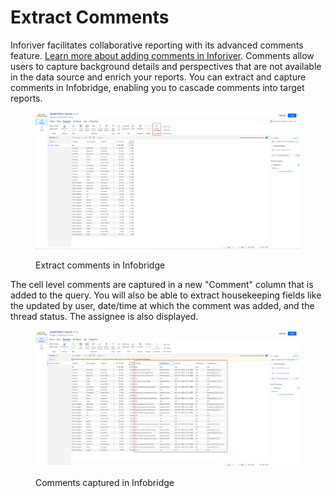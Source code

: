 # Extract Comments

Inforiver facilitates collaborative reporting with its advanced comments feature. [Learn more about adding comments in Inforiver](../../working-with-inforiver/8.-commenting-and-collaboration/comments.md). Comments allow users to capture background details and perspectives that are not available in the data source and enrich your reports. You can extract and capture comments in Infobridge, enabling you to cascade comments into target reports.

<figure><img src="../../.gitbook/assets/image (1331).png" alt=""><figcaption><p>Extract comments in Infobridge</p></figcaption></figure>

The cell level comments are captured in a new "Comment" column that is added to the query. You will also be able to extract housekeeping fields like the updated by user, date/time at which the comment was added, and the thread status. The assignee is also displayed.

<figure><img src="../../.gitbook/assets/image (1332).png" alt=""><figcaption><p>Comments captured in Infobridge</p></figcaption></figure>
